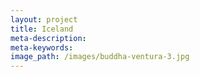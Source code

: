 ```yaml
---
layout: project
title: Iceland
meta-description:
meta-keywords:
image_path: /images/buddha-ventura-3.jpg
---
```

